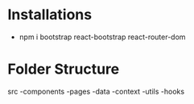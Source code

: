 # Installations

- npm i bootstrap react-bootstrap react-router-dom

# Folder Structure

src
-components
-pages
-data
-context
-utils
-hooks
